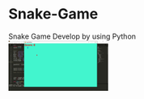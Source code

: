 # Snake-Game
Snake Game Develop by using Python
<br>
<img height="100em" src="https://github.com/rstudy211/Snake-Game/blob/main/Capture.JPG" />
